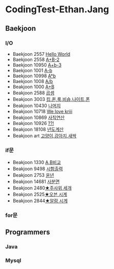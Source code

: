 # CodingTest-Ethan.Jang

## Baekjoon

### I/O

- Baekjoon 2557 [Hello World](https://github.com/In-HyeokJang/Coding_test/blob/master/BaekJoon/io/CodingTest220511.md)
- Baekjoon 2558 [A+B-2](https://github.com/In-HyeokJang/Coding_test/blob/master/BaekJoon/io/CodingTest220511.md)
- Baekjoon 10950 [A+b-3](https://github.com/In-HyeokJang/Coding_test/blob/master/BaekJoon/io/CodingTest220512.md)
- Baekjoon 1001 [A-b](https://github.com/In-HyeokJang/Coding_test/blob/master/BaekJoon/io/CodingTest220512.md)
- Baekjoon 10998 [A\*b](https://github.com/In-HyeokJang/Coding_test/blob/master/BaekJoon/io/CodingTest220512.md)
- Baekjoon 1008 [A/b](https://github.com/In-HyeokJang/Coding_test/blob/master/BaekJoon/io/CodingTest220512.md)
- Beakjoon 1000 [A+B](https://github.com/In-HyeokJang/Coding_test/blob/master/BaekJoon/io/Code_1000.java)
- Beakjoon 2588 [곱셈](https://github.com/In-HyeokJang/Coding_test/blob/master/BaekJoon/io/Code_2588.java)
- Beakjoon 3003 [킹,퀸,룩,비숍,나이트,폰](https://github.com/In-HyeokJang/Coding_test/blob/master/BaekJoon/io/Code_3003.java)
- Beakjoon 10430 [나머지](https://github.com/In-HyeokJang/Coding_test/blob/master/BaekJoon/io/Code_10430.java)
- Beakjoon 10718 [We love kriii](https://github.com/In-HyeokJang/Coding_test/blob/master/BaekJoon/io/Code_10718.java)
- Beakjoon 10869 [사칙연산](https://github.com/In-HyeokJang/Coding_test/blob/master/BaekJoon/io/Code_10869.java)
- Beakjoon 10926 [??!](https://github.com/In-HyeokJang/Coding_test/blob/master/BaekJoon/io/Code_10926.java)
- Beakjoon 18108 [년도계산](https://github.com/In-HyeokJang/Coding_test/blob/master/BaekJoon/io/Code_18108.java)
- Beakjoon art [고양이,강아지,새싹](https://github.com/In-HyeokJang/Coding_test/blob/master/BaekJoon/io/Code_art.java)

### if문

- Beakjoon 1330 [A,B비교](https://github.com/In-HyeokJang/Coding_test/blob/master/BaekJoon/if%EB%AC%B8/Code_1330.java)
- Beakjoon 9498 [시험출력](https://github.com/In-HyeokJang/Coding_test/blob/master/BaekJoon/if%EB%AC%B8/Code_9498.java)
- Beakjoon 2753 [윤년](https://github.com/In-HyeokJang/Coding_test/blob/master/BaekJoon/if%EB%AC%B8/Code_2753.java)
- Beakjoon 14681 [사분면](https://github.com/In-HyeokJang/Coding_test/blob/master/BaekJoon/if%EB%AC%B8/Code_14681.java)
- Beakjoon 2480[★주사위 세개](https://github.com/In-HyeokJang/Coding_test/blob/master/BaekJoon/if%EB%AC%B8/Code_2480.java)
- Beakjoon 2525[★오븐 시계](https://github.com/In-HyeokJang/Coding_test/blob/master/BaekJoon/if%EB%AC%B8/Code_2525.java)
- Beakjoon 2844[★알람 시계](https://github.com/In-HyeokJang/Coding_test/blob/master/BaekJoon/if%EB%AC%B8/Code_2844.java)

### for문

## Programmers

### Java

### Mysql
